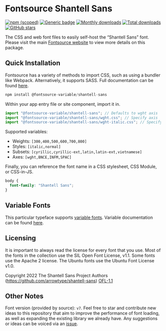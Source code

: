 # Fontsource Shantell Sans

[![npm (scoped)](https://img.shields.io/npm/v/@fontsource/shantell-sans?color=brightgreen)](https://www.npmjs.com/package/@fontsource/shantell-sans) [![Generic badge](https://img.shields.io/badge/fontsource-passing-brightgreen)](https://github.com/fontsource/fontsource) [![Monthly downloads](https://badgen.net/npm/dm/@fontsource/shantell-sans)](https://github.com/fontsource/fontsource) [![Total downloads](https://badgen.net/npm/dt/@fontsource/shantell-sans)](https://github.com/fontsource/fontsource) [![GitHub stars](https://img.shields.io/github/stars/fontsource/fontsource.svg?style=social&label=Star)](https://github.com/fontsource/fontsource/stargazers)

The CSS and web font files to easily self-host the “Shantell Sans” font. Please visit the main [Fontsource website](https://fontsource.org/fonts/shantell-sans) to view more details on this package.

## Quick Installation

Fontsource has a variety of methods to import CSS, such as using a bundler like Webpack. Alternatively, it supports SASS. Full documentation can be found [here](https://fontsource.org/docs/getting-started/introduction).

```javascript
npm install @fontsource-variable/shantell-sans
```

Within your app entry file or site component, import it in.

```javascript
import "@fontsource-variable/shantell-sans"; // Defaults to wght axis
import "@fontsource-variable/shantell-sans/wght.css"; // Specify axis
import "@fontsource-variable/shantell-sans/wght-italic.css"; // Specify axis and style

```

Supported variables:
- Weights: `[300,400,500,600,700,800]`
- Styles: `[italic,normal]`
- Subsets: `[cyrillic,cyrillic-ext,latin,latin-ext,vietnamese]`
- Axes: `[wght,BNCE,INFM,SPAC]`

Finally, you can reference the font name in a CSS stylesheet, CSS Module, or CSS-in-JS.

```css
body {
  font-family: "Shantell Sans";
}
```

## Variable Fonts

This particular typeface supports [variable fonts](https://developer.mozilla.org/en-US/docs/Web/CSS/CSS_Fonts/Variable_Fonts_Guide).
Variable documentation can be found [here](https://fontsource.org/docs/getting-started/variable).

## Licensing
It is important to always read the license for every font that you use.
Most of the fonts in the collection use the SIL Open Font License, v1.1. Some fonts use the Apache 2 license. The Ubuntu fonts use the Ubuntu Font License v1.0.

Copyright 2022 The Shantell Sans Project Authors (https://github.com/arrowtype/shantell-sans)
[OFL-1.1](http://scripts.sil.org/OFL)

## Other Notes
Font version (provided by source): `v7`.
Feel free to star and contribute new ideas to this repository that aim to improve the performance of font loading, as well as expanding the existing library we already have. Any suggestions or ideas can be voiced via an [issue](https://github.com/fontsource/fontsource/issues).